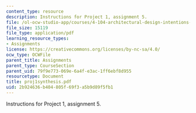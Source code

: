 ```yaml
---
content_type: resource
description: Instructions for Project 1, assignment 5.
file: /ol-ocw-studio-app/courses/4-104-architectural-design-intentions-spring-2004/2b924636b404805f69f3a5b9d89f5fb1_proj1synthesis.pdf
file_size: 15119
file_type: application/pdf
learning_resource_types:
- Assignments
license: https://creativecommons.org/licenses/by-nc-sa/4.0/
ocw_type: OCWFile
parent_title: Assignments
parent_type: CourseSection
parent_uid: 79f9e773-069e-6a4f-e3ac-1ff6ebf8d955
resourcetype: Document
title: proj1synthesis.pdf
uid: 2b924636-b404-805f-69f3-a5b9d89f5fb1
---
```

Instructions for Project 1, assignment 5.